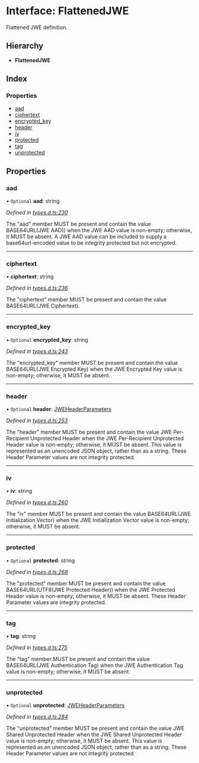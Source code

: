 # Interface: FlattenedJWE

Flattened JWE definition.

## Hierarchy

* **FlattenedJWE**

## Index

### Properties

* [aad](_types_d_.flattenedjwe.md#aad)
* [ciphertext](_types_d_.flattenedjwe.md#ciphertext)
* [encrypted\_key](_types_d_.flattenedjwe.md#encrypted_key)
* [header](_types_d_.flattenedjwe.md#header)
* [iv](_types_d_.flattenedjwe.md#iv)
* [protected](_types_d_.flattenedjwe.md#protected)
* [tag](_types_d_.flattenedjwe.md#tag)
* [unprotected](_types_d_.flattenedjwe.md#unprotected)

## Properties

### aad

• `Optional` **aad**: string

*Defined in [types.d.ts:230](https://github.com/panva/jose/blob/v3.x/src/types.d.ts#L230)*

The "aad" member MUST be present and contain the value
BASE64URL(JWE AAD)) when the JWE AAD value is non-empty;
otherwise, it MUST be absent.  A JWE AAD value can be included to
supply a base64url-encoded value to be integrity protected but not
encrypted.

___

### ciphertext

•  **ciphertext**: string

*Defined in [types.d.ts:236](https://github.com/panva/jose/blob/v3.x/src/types.d.ts#L236)*

The "ciphertext" member MUST be present and contain the value
BASE64URL(JWE Ciphertext).

___

### encrypted\_key

• `Optional` **encrypted\_key**: string

*Defined in [types.d.ts:243](https://github.com/panva/jose/blob/v3.x/src/types.d.ts#L243)*

The "encrypted_key" member MUST be present and contain the value
BASE64URL(JWE Encrypted Key) when the JWE Encrypted Key value is
non-empty; otherwise, it MUST be absent.

___

### header

• `Optional` **header**: [JWEHeaderParameters](_types_d_.jweheaderparameters.md)

*Defined in [types.d.ts:253](https://github.com/panva/jose/blob/v3.x/src/types.d.ts#L253)*

The "header" member MUST be present and contain the value JWE Per-
Recipient Unprotected Header when the JWE Per-Recipient
Unprotected Header value is non-empty; otherwise, it MUST be
absent.  This value is represented as an unencoded JSON object,
rather than as a string.  These Header Parameter values are not
integrity protected.

___

### iv

•  **iv**: string

*Defined in [types.d.ts:260](https://github.com/panva/jose/blob/v3.x/src/types.d.ts#L260)*

The "iv" member MUST be present and contain the value
BASE64URL(JWE Initialization Vector) when the JWE Initialization
Vector value is non-empty; otherwise, it MUST be absent.

___

### protected

• `Optional` **protected**: string

*Defined in [types.d.ts:268](https://github.com/panva/jose/blob/v3.x/src/types.d.ts#L268)*

The "protected" member MUST be present and contain the value
BASE64URL(UTF8(JWE Protected Header)) when the JWE Protected
Header value is non-empty; otherwise, it MUST be absent.  These
Header Parameter values are integrity protected.

___

### tag

•  **tag**: string

*Defined in [types.d.ts:275](https://github.com/panva/jose/blob/v3.x/src/types.d.ts#L275)*

The "tag" member MUST be present and contain the value
BASE64URL(JWE Authentication Tag) when the JWE Authentication Tag
value is non-empty; otherwise, it MUST be absent.

___

### unprotected

• `Optional` **unprotected**: [JWEHeaderParameters](_types_d_.jweheaderparameters.md)

*Defined in [types.d.ts:284](https://github.com/panva/jose/blob/v3.x/src/types.d.ts#L284)*

The "unprotected" member MUST be present and contain the value JWE
Shared Unprotected Header when the JWE Shared Unprotected Header
value is non-empty; otherwise, it MUST be absent.  This value is
represented as an unencoded JSON object, rather than as a string.
These Header Parameter values are not integrity protected.
